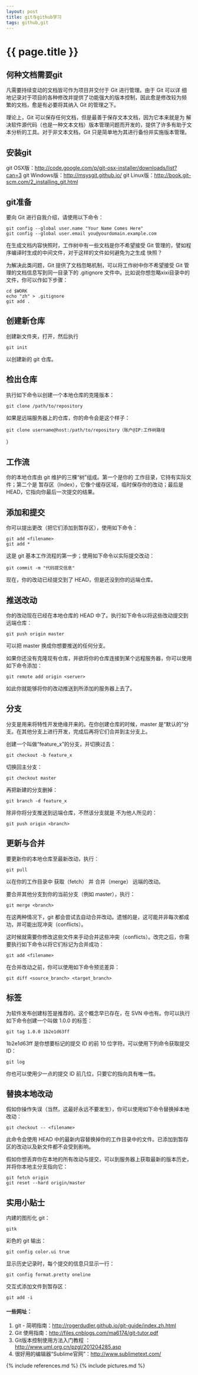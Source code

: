 ```yaml
---
layout: post
title: git与github学习
tags: github,git
---
```


{{ page.title }}
================

何种文档需要git
---------------

凡需要持续变动的文档皆可作为项目并交付于 Git 进行管理。由于 Git 可以详
细地记录对于项目的各种修改并提供了功能强大的版本控制，因此愈是修改较为频
繁的文档，愈是有必要将其纳入 Git 的管理之下。

理论上，Git 可以保存任何文档，但是最善于保存文本文档，因为它本来就是为
解决软件源代码（也是一种文本文档）版本管理问题而开发的，提供了许多有助于文
本分析的工具。对于非文本文档，Git 只是简单地为其进行备份并实施版本管理。

安装git
-------

git OSX版：<http://code.google.com/p/git-osx-installer/downloads/list?can=3>
git Windows版：<http://msysgit.github.io/>
git Linux版：<http://book.git-scm.com/2_installing_git.html>

git准备
-------

要向 Git 进行自我介绍，请使用以下命令：
	
	git config --global user.name "Your Name Comes Here"
	git config --global user.email you@yourdomain.example.com

在生成文档内容快照时，工作树中有一些文档是你不希望接受 Git 管理的，譬如程序编译时生成的中间文件，对于这样的文件如何避免为之生成
快照？

为解决此类问题，Git 提供了文档忽略机制，可以将工作树中你不希望接受 Git 管理的文档信息写到同一目录下的 .gitignore 文件中。比如说你想忽略xixi目录中的文件，你可以作如下步骤：

	cd $WORK
	echo "zh" > .gitignore
	git add .


创建新仓库
----------

创建新文件夹，打开，然后执行 
	
	git init

以创建新的 git 仓库。

检出仓库
--------

执行如下命令以创建一个本地仓库的克隆版本：
	
	git clone /path/to/repository 

如果是远端服务器上的仓库，你的命令会是这个样子：
	
	git clone username@host:/path/to/repository（账户@IP:工作树路径
）


工作流
------

你的本地仓库由 git 维护的三棵“树”组成。第一个是你的 工作目录，它持有实际文件；第二个是 暂存区（Index），它像个缓存区域，临时保存你的改动；最后是 HEAD，它指向你最后一次提交的结果。

添加和提交
----------

你可以提出更改（把它们添加到暂存区），使用如下命令：
	
	git add <filename>
	git add *

这是 git 基本工作流程的第一步；使用如下命令以实际提交改动：

	git commit -m "代码提交信息"

现在，你的改动已经提交到了 HEAD，但是还没到你的远端仓库。

推送改动
--------

你的改动现在已经在本地仓库的 HEAD 中了。执行如下命令以将这些改动提交到远端仓库：

	git push origin master

可以把 master 换成你想要推送的任何分支。 

如果你还没有克隆现有仓库，并欲将你的仓库连接到某个远程服务器，你可以使用如下命令添加：

	git remote add origin <server>

如此你就能够将你的改动推送到所添加的服务器上去了。

分支
----

分支是用来将特性开发绝缘开来的。在你创建仓库的时候，master 是“默认的”分支。在其他分支上进行开发，完成后再将它们合并到主分支上。

创建一个叫做“feature_x”的分支，并切换过去：

	git checkout -b feature_x

切换回主分支：
	
	git checkout master

再把新建的分支删掉：
	
	git branch -d feature_x

除非你将分支推送到远端仓库，不然该分支就是 不为他人所见的：
	
	git push origin <branch>

更新与合并
----------

要更新你的本地仓库至最新改动，执行：

	git pull

以在你的工作目录中 获取（fetch） 并 合并（merge） 远端的改动。

要合并其他分支到你的当前分支（例如 master），执行：

	git merge <branch>

在这两种情况下，git 都会尝试去自动合并改动。遗憾的是，这可能并非每次都成功，并可能出现冲突（conflicts）。 

这时候就需要你修改这些文件来手动合并这些冲突（conflicts）。改完之后，你需要执行如下命令以将它们标记为合并成功：

	git add <filename>

在合并改动之前，你可以使用如下命令预览差异：

	git diff <source_branch> <target_branch>

标签
----
为软件发布创建标签是推荐的。这个概念早已存在，在 SVN 中也有。你可以执行如下命令创建一个叫做 1.0.0 的标签：

	git tag 1.0.0 1b2e1d63ff

1b2e1d63ff 是你想要标记的提交 ID 的前 10 位字符。可以使用下列命令获取提交 ID：
	
	git log

你也可以使用少一点的提交 ID 前几位，只要它的指向具有唯一性。

替换本地改动
------------

假如你操作失误（当然，这最好永远不要发生），你可以使用如下命令替换掉本地改动：

	git checkout -- <filename>

此命令会使用 HEAD 中的最新内容替换掉你的工作目录中的文件。已添加到暂存区的改动以及新文件都不会受到影响。

假如你想丢弃你在本地的所有改动与提交，可以到服务器上获取最新的版本历史，并将你本地主分支指向它：

	git fetch origin
	git reset --hard origin/master

实用小贴士
----------

内建的图形化 git：
	
	gitk

彩色的 git 输出：
	
	git config color.ui true

显示历史记录时，每个提交的信息只显示一行：
	
	git config format.pretty oneline

交互式添加文件到暂存区：
	
	git add -i



#### 一些网址：
	
1.	git - 简明指南：<http://rogerdudler.github.io/git-guide/index.zh.html>
2.	Git 使用指南：<http://files.cnblogs.com/ma6174/git-tutor.pdf>
3.	Git版本控制使用方法入门教程 ：<http://www.uml.org.cn/pzgl/201204285.asp>
4.	很好用的编辑器“Sublime官网”：<http://www.sublimetext.com/>



{% include references.md %}
{% include pictures.md %}
